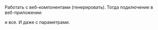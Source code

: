 Работать с веб-компонентами (генерировать).
Тогда подключение в веб-приложении:
<main> и все. И даже с параметрами.